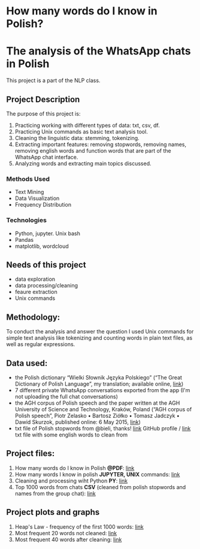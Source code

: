 # How many words do I know in Polish?
# The analysis of the WhatsApp chats in Polish

This project is a part of the NLP class.

## Project Description
The purpose of this project is:
1. Practicing working with different types of data: txt, csv, df.
2. Practicing Unix commands as basic text analysis tool.
3. Cleaning the linguistic data: stemming, tokenizing.
4. Extracting important features: removing stopwords, removing names, removing english words and function words that are part of the WhatsApp chat interface.
5. Analyzing words and extracting main topics discussed. 

### Methods Used
* Text Mining
* Data Visualization
* Frequency Distribution

### Technologies
* Python, jupyter. Unix bash
* Pandas
* matplotlib, wordcloud

## Needs of this project

- data exploration
- data processing/cleaning
- feaure extraction
- Unix commands

## Methodology:
To conduct the analysis and answer the question I used Unix commands for simple text analysis like tokenizing and counting words in plain text files, as well as regular expressions.

## Data used:
- the Polish dictionary “Wielki Słownik Języka Polskiego” (“The Great Dictionary of Polish Language”, my translation; available online, [link](https://wsjp.pl/))
- 7 different private WhatsApp conversations exported from the app (I'm not uploading the full chat conversations)
- the AGH corpus of Polish speech and the paper written at the AGH University of Science and Technology, Kraków, Poland (“AGH corpus of Polish speech”, Piotr Zelasko • Bartosz Ziółko • Tomasz Jadczyk • Dawid Skurzok, published online: 6 May 2015, [link](https://link.springer.com/content/pdf/10.1007/s10579-015-9302-y.pdf))
- txt file of Polish stopwords from @bieli, thanks! [link](https://github.com/bieli/stopwords/blob/master/polish.stopwords.txt) GitHub profile / [link](https://github.com/Nwojarnik/how_many_words_I_know_in_Polish_project/blob/main/polish_stopwords_names_english_words.txt) txt file with some english words to clean from
## Project files:
1. How  many words do I know in Polish **@PDF**: [link](https://github.com/Nwojarnik/how_many_words_I_know_in_Polish_project/blob/main/How%20many%20words%20do%20I%20know%20in%20Polish.pdf)
2. How many words I know in polish **JUPYTER, UNIX** commands: [link](https://github.com/Nwojarnik/how_many_words_I_know_in_Polish_project/blob/main/How%20many%20words%20I%20know%20in%20polish%20JUPYTER.ipynb)
3. Cleaning and processing wiht Python **PY**: [link](https://github.com/Nwojarnik/how_many_words_I_know_in_Polish_project/blob/main/Cleaning%20and%20processing%20with%20Python.py)
4. Top 1000 words from chats **CSV** (cleaned from polish stopwords and names from the group chat): [link](https://github.com/Nwojarnik/how_many_words_I_know_in_Polish_project/blob/main/top_1000_clean_wh_names.csv)


## Project plots and graphs
1. Heap's Law - frequency of the first 1000 words: [link](https://github.com/Nwojarnik/how_many_words_I_know_in_Polish_project/blob/main/Heap's%20Law%20-%20frequency%20of%20the%20first%201000%20words.png)
2. Most frequent 20 words not cleaned: [link](https://github.com/Nwojarnik/how_many_words_I_know_in_Polish_project/blob/main/Most%20frequent%2020%20words%20not%20cleaned.png)
3. Most frequent 40 words after cleaning: [link](https://github.com/Nwojarnik/how_many_words_I_know_in_Polish_project/blob/main/Most%20frequent%2040%20words%20after%20cleaning.png)
